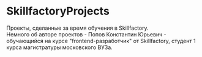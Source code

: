 # SkillfactoryProjects
Проекты, сделанные за время обучения в Skillfactory.<br>
Немного об авторе проектов - Попов Константин Юрьевич - обучающийся на курсе "frontend-разработчик" от Skillfactory, студент 1 курса магистратуры московского ВУЗа.
